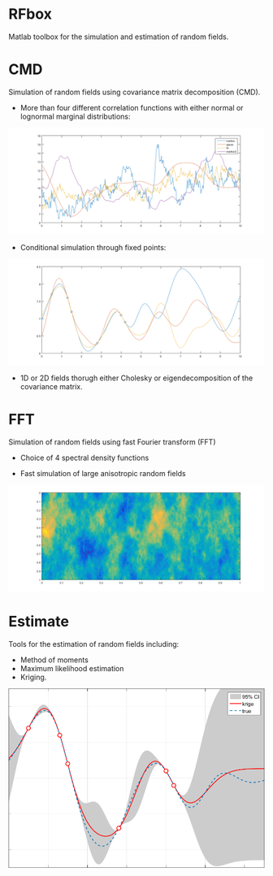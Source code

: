 # RFbox
Matlab toolbox for the simulation and estimation of random fields.

# CMD
Simulation of random fields using covariance matrix decomposition (CMD).

* More than four different correlation functions with either normal or lognormal marginal distributions:

![Alt text](images/realisations.png?raw=true "Optional Title")

* Conditional simulation through fixed points:

![Alt text](images/condSim.PNG?raw=true "Optional Title")

* 1D or 2D fields thorugh either Cholesky or eigendecomposition of the covariance matrix.

# FFT
Simulation of random fields using fast Fourier transform (FFT)

* Choice of 4 spectral density functions

* Fast simulation of large anisotropic random fields

![Alt text](images/2Dreal.png?raw=true "Optional Title")

# Estimate
Tools for the estimation of random fields including:

* Method of moments
* Maximum likelihood estimation
* Kriging.

![Alt text](images/krige.png?raw=true "Optional Title")
